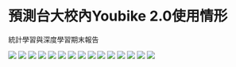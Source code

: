 # 預測台大校內Youbike 2.0使用情形
統計學習與深度學習期末報告

![](https://i.imgur.com/hszdT8g.png)
![](https://i.imgur.com/a9H3pM4.png)
![](https://i.imgur.com/met4HpF.png)
![](https://imgur.com/pVAjhJz)
![](https://imgur.com/XwIy5fj)
![](https://imgur.com/XN12itq)
![](https://imgur.com/OfysMmp)
![](https://imgur.com/e7R6J95)
![](https://imgur.com/Eb0C8gx)
![](https://imgur.com/AETwUAJ)
![](https://imgur.com/0zmBHaA)
![](https://imgur.com/bQS8XIc)
![](https://imgur.com/y8CfJxL)
![](https://imgur.com/enEoOi1)
![](https://imgur.com/scKu72u)
